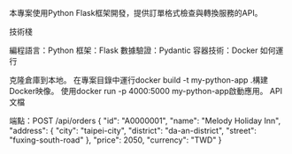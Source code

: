 本專案使用Python Flask框架開發，提供訂單格式檢查與轉換服務的API。

技術棧

編程語言：Python
框架：Flask
數據驗證：Pydantic
容器技術：Docker
如何運行

克隆倉庫到本地。
在專案目錄中運行docker build -t my-python-app .構建Docker映像。
使用docker run -p 4000:5000 my-python-app啟動應用。
API文檔

端點：POST /api/orders
{
  "id": "A0000001",
  "name": "Melody Holiday Inn",
  "address": {
    "city": "taipei-city",
    "district": "da-an-district",
    "street": "fuxing-south-road"
  },
  "price": 2050,
  "currency": "TWD"
}
